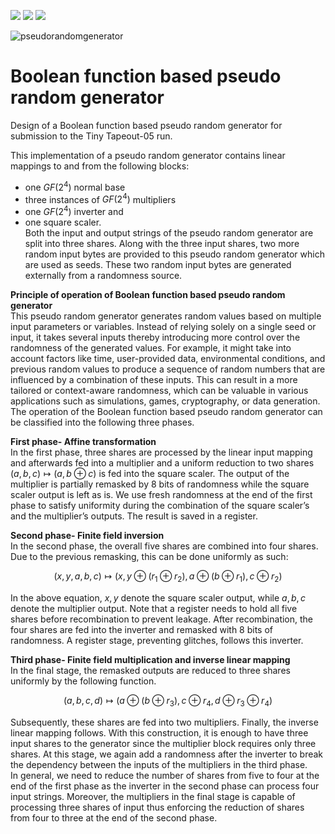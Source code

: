 ![](../../workflows/gds/badge.svg) ![](../../workflows/docs/badge.svg) ![](../../workflows/test/badge.svg)

![pseudorandomgenerator](https://github.com/fleathlushby/tt05_boolean_pseudo_random_generator/assets/105290202/82b0348a-03e5-4525-b8eb-a1f6d74e7db5)

# Boolean function based pseudo random generator
Design of a Boolean function based pseudo random generator for submission to the Tiny Tapeout-05 run.

This implementation of a pseudo random generator contains linear mappings to and from the following blocks:
- one $GF(2^4)$ normal base
- three instances of $GF(2^4)$ multipliers
- one $GF(2^4)$ inverter and
- one square scaler.  
Both the input and output strings of the pseudo random generator are split into three shares. Along with the three input shares, two more random input bytes are provided to this pseudo random generator which are used as seeds. These two random input bytes are generated externally from a randomness source.

**Principle of operation of Boolean function based pseudo random generator**  
This pseudo random generator generates random values based on multiple input parameters or variables. Instead of relying solely on a single seed or input, it takes several inputs thereby introducing more control over the randomness of the generated values. For example, it might take into account factors like time, user-provided data, environmental conditions, and previous random values to produce a sequence of random numbers that are influenced by a combination of these inputs. This can result in a more tailored or context-aware randomness, which can be valuable in various applications such as simulations, games, cryptography, or data generation. The operation of the Boolean function based pseudo random generator can be classified into the following three phases.

**First phase- Affine transformation**  
In the first phase, three shares are processed by the linear input mapping and afterwards fed into a multiplier and a uniform reduction to two shares $(a,b,c)\mapsto(a,b \oplus c)$ is fed into the square scaler. 
The output of the multiplier is partially remasked by 8 bits of randomness while the square scaler output is left as is. We use fresh randomness at the end of the first phase to satisfy uniformity during the combination of the square scaler’s and the multiplier’s outputs. The result is saved in a register. 

**Second phase- Finite field inversion**  
In the second phase, the overall five shares are combined into four shares. Due to the previous remasking, this can be done uniformly as such:
      
$$(x,y,a,b,c)\mapsto(x,y \oplus (r_1 \oplus r_2),a \oplus (b \oplus r_1),c \oplus r_2)$$

In the above equation, $x,y$ denote the square scaler output, while $a,b,c$ denote the multiplier output. Note that a register needs to hold all five shares before recombination to prevent leakage. After recombination, the four shares are fed into the inverter and remasked with 8 bits of randomness. A register stage, preventing glitches, follows this inverter. 

**Third phase- Finite field multiplication and inverse linear mapping**  
In the final stage, the remasked outputs are reduced to three shares uniformly by the following function.
      
$$(a,b,c,d)\mapsto(a \oplus (b \oplus r_3),c \oplus r_4,d \oplus r_3 \oplus r_4)$$
      
Subsequently, these shares are fed into two multipliers. Finally, the inverse linear mapping follows. With this construction, it is enough to have three input shares to the generator since the multiplier block requires only three shares. At this stage, we again add a randomness after the inverter to break the dependency between the inputs of the multipliers in the third phase.  
In general, we need to reduce the number of shares from five to four at the end of the first phase as the inverter in the second phase can process four input strings. Moreover, the multipliers in the final stage is capable of processing three shares of input thus enforcing the reduction of shares from four to three at the end of the second phase.
